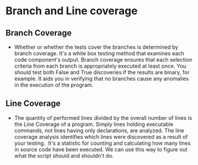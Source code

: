 # Branch and Line coverage

## Branch Coverage
* Whether or whether the tests cover the branches is determined by branch coverage. It's a white box testing method that examines each code component's output. Branch coverage ensures that each selection criteria from each branch is appropriately executed at least once. You should test both False and True discoveries if the results are binary, for example. It aids you in verifying that no branches cause any anomalies in the execution of the program.

## Line Coverage
* The quantity of performed lines divided by the overall number of lines is the Line Coverage of a program. Simply lines holding executable commands, not lines having only declarations, are analyzed. The line coverage analysis identifies which lines were discovered as a result of your testing.  It's a statistic for counting and calculating how many lines in source code have been executed. We can use this way to figure out what the script should and shouldn't do.

